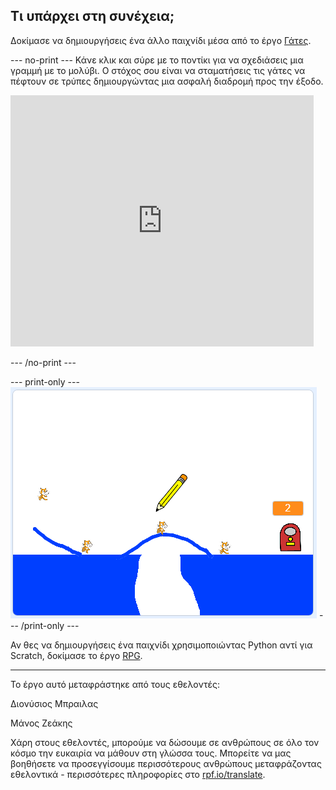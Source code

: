## Τι υπάρχει στη συνέχεια;

Δοκίμασε να δημιουργήσεις ένα άλλο παιχνίδι μέσα από το έργο [Γάτες](https://projects.raspberrypi.org/el-GR/projects/cats?utm_source=pathway&utm_medium=whatnext&utm_campaign=projects).

--- no-print --- Κάνε κλικ και σύρε με το ποντίκι για να σχεδιάσεις μια γραμμή με το μολύβι. Ο στόχος σου είναι να σταματήσεις τις γάτες να πέφτουν σε τρύπες δημιουργώντας μια ασφαλή διαδρομή προς την έξοδο.

<div class="scratch-preview">
  <iframe allowtransparency="true" width="485" height="402" src="https://scratch.mit.edu/projects/embed/253667883/?autostart=false" frameborder="0" scrolling="no"></iframe>
</div>

--- /no-print ---

--- print-only --- ![Cats finished](images/cats-finished.png) --- /print-only ---

Αν θες να δημιουργήσεις ένα παιχνίδι χρησιμοποιώντας Python αντί για Scratch, δοκίμασε το έργο [RPG](https://projects.raspberrypi.org/el-GR/projects/rpg?utm_source=pathway&utm_medium=whatnext&utm_campaign=projects).

***

Το έργο αυτό μεταφράστηκε από τους εθελοντές:

Διονύσιος Μπραιλας

Μάνος Ζεάκης

Χάρη στους εθελοντές, μπορούμε να δώσουμε σε ανθρώπους σε όλο τον κόσμο την ευκαιρία να μάθουν στη γλώσσα τους. Μπορείτε να μας βοηθήσετε να προσεγγίσουμε περισσότερους ανθρώπους μεταφράζοντας εθελοντικά - περισσότερες πληροφορίες στο [rpf.io/translate](https://rpf.io/translate).